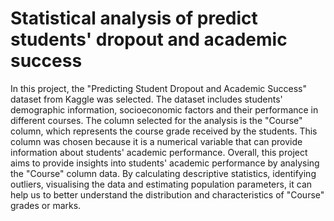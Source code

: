 # Statistical analysis of predict students' dropout and academic success

In this project, the "Predicting Student Dropout and Academic Success" dataset from Kaggle was selected. The dataset includes students' demographic information, socioeconomic factors and their performance in different courses. The column selected for the analysis is the "Course" column, which represents the course grade received by the students. This column was chosen because it is a numerical variable that can provide information about students' academic performance. Overall, this project aims to provide insights into students' academic performance by analysing the "Course" column data. By calculating descriptive statistics, identifying outliers, visualising the data and estimating population parameters, it can help us to better understand the distribution and characteristics of "Course" grades or marks.



